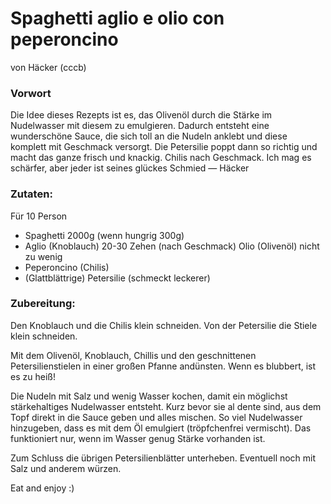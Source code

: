 # Spaghetti aglio e olio con peperoncino
von Häcker (cccb)
### Vorwort

Die Idee dieses Rezepts ist es, das Olivenöl durch die Stärke im Nudelwasser mit diesem zu emulgieren. Dadurch entsteht eine wunderschöne Sauce, die sich toll an die Nudeln anklebt und diese komplett mit Geschmack versorgt. Die Petersilie poppt dann so richtig und macht das ganze frisch und knackig. Chilis nach Geschmack. Ich mag es schärfer, aber jeder ist seines glückes Schmied — Häcker

### Zutaten:

Für 10 Person

* Spaghetti 2000g (wenn hungrig 300g)
* Aglio (Knoblauch) 20-30 Zehen (nach Geschmack)
Olio (Olivenöl) nicht zu wenig
* Peperoncino (Chilis)
* (Glattblättrige) Petersilie (schmeckt leckerer)

### Zubereitung:

Den Knoblauch und die Chilis klein schneiden. Von der Petersilie die Stiele klein schneiden.

Mit dem Olivenöl, Knoblauch, Chillis und den geschnittenen Petersilienstielen in einer großen Pfanne andünsten. Wenn es blubbert, ist es zu heiß!

Die Nudeln mit Salz und wenig Wasser kochen, damit ein möglichst stärkehaltiges Nudelwasser entsteht. Kurz bevor sie al dente sind, aus dem Topf direkt in die Sauce geben und alles mischen. So viel Nudelwasser hinzugeben, dass es mit dem Öl emulgiert (tröpfchenfrei vermischt). Das funktioniert nur, wenn im Wasser genug Stärke vorhanden ist.

Zum Schluss die übrigen Petersilienblätter unterheben. Eventuell noch mit Salz und anderem würzen.

Eat and enjoy :)
